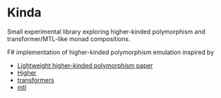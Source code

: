 # Kinda

Small experimental library exploring higher-kinded polymorphism and transformer/MTL-like monad compositions.

F# implementation of higher-kinded polymorphism emulation inspired by
- [Lightweight higher-kinded polymorphism paper](https://www.cl.cam.ac.uk/~jdy22/papers/lightweight-higher-kinded-polymorphism.pdf)
- [Higher](https://github.com/palladin/Higher)
- [transformers](https://hackage.haskell.org/package/transformers)
- [mtl](https://hackage.haskell.org/package/mtl-2.2.2)

